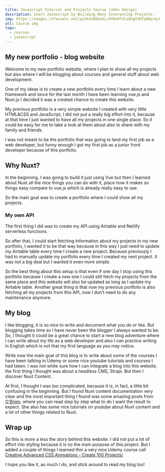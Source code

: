 ```yaml
---
title: Javascript Tutorial and Projects Course (John Smilga)
description: Learn Javascript by Building Many Interesting Projects.
img: https://images.ctfassets.net/qz1k4i0kbshi/4fNvHTvCzQhgV1KTy8Qxrq/6898aebe3e945b7be6f5527c40614fe9/js-logo.png?w=900&h=506&q=50
alt: Course img
tags:
  - courses
  - javascript
---
```


## My new portfolio - blog website
Welcome to my new portfolio website, where I plan to show all my projects but also where I will be blogging about courses and general stuff about web development.

One of my ideas is to create a new portfolio every time I learn about a new framework and since for the last month I have been learning vue.js and Nuxt.js I decided it was a created chance to create this website.

My previous portfolio is a very simple website I created with very little HTML&CSS and JavaScript, I did not put a really big effort into it, because at that time I just wanted to have all my projects in one single place. So it could be easy for me to take a look at them about also to share with my family and friends.

I was not meant to be the portfolio that was going to land my first job as a web developer, but funny enough I got my first job as a junior front developer because of this portfolio.

## Why Nuxt?

In the beginning, I was going to build it just using Vue but then I learned about Nuxt all the nice things you can do with it, place how it makes so things easy compare to vue.js which is already really easy to use.

So the main goal was to create a portfolio where I could show all my projects.

### My own API

The first thing I did was to create my API using Airtable and Netlify serverless functions.

So after that, I could start fetching information about my projects in my new portfolio, I wanted it to be that way because in this way I just need to update my Airtable table every time I create a new project.
Because previously I had to manually update my portfolio every time I created my next project. It was not a big deal but I wanted it even more simple.

So the best thing about this setup is that even if one day I stop using this portfolio because I create a new one I could still fetch my projects from the same place and this website will also be updated as long as I update my Airtable table.
Another great thing is that now my previous portfolio is also fetching all my projects from this API, now I don’t need to do any maintenance anymore.

## My blog

I like blogging, it is so nice to write and document what you do or like. But blogging takes time so I have never been the blogger I always wanted to be.
So, I thought it could be a great chance to start a new blog adventure where I can write about my life as a web developer and also I can practice writing in English which is not that my first language as you may notice.

Write now the main goal of this blog is to write about some of the courses I have been talking in Udemy or some nice youtube tutorials and courses I had taken.
I was not white sure how I can integrate a blog into this website, the first thing I thought was about a headless CMS, Strapi. But then I discover Nuxt Content.

At first, I thought I was too complicated, because it is, in fact, a little bit confusing in the beginning. But I found Nuxt content documentation very clear and the most important thing I found was some amazing posts from [O'Brien](https://debbie.codes/), where you can read step by step what to do I want the result to expect. She also has some nice tutorials on youtube about Nuxt content and a lot of other things related to Nuxt.

## Wrap up

So this is more a less the story behind this website. I did not put a lot of effort into styling because it is no the main purpose of this project. 
But I added a couple of things I learned thin a very nice Udemy course call [Creative Advanced CSS Animations - Create 100 Projects!](https://www.udemy.com/course/javascript-tutorial-for-beginners-w/). 



I hope you like it, as much I do, and stick around to read my blog too!


